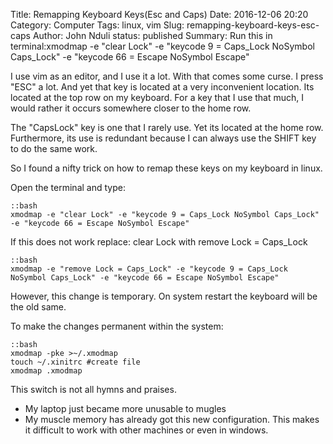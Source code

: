 Title: Remapping Keyboard Keys(Esc and Caps)
Date: 2016-12-06 20:20
Category: Computer
Tags: linux, vim
Slug: remapping-keyboard-keys-esc-caps
Author: John Nduli
status: published
Summary: Run this in terminal:xmodmap -e "clear Lock" -e "keycode 9 = Caps_Lock NoSymbol Caps_Lock" -e "keycode 66 = Escape NoSymbol Escape"

I use vim as an editor, and I use it a lot. With that comes some curse. I press
"ESC" a lot. And yet that key is located at a very inconvenient location. Its located at the top row on my keyboard. For a key that I use that much, I would rather it occurs somewhere closer to the home row.

The "CapsLock" key is one that I rarely use. Yet its located at
the home row. Furthermore, its use is redundant because I can
always use the SHIFT key to do the same work.

So I found a nifty trick on how to remap these keys on my keyboard
in linux. 

Open the terminal and type:

    ::bash
    xmodmap -e "clear Lock" -e "keycode 9 = Caps_Lock NoSymbol Caps_Lock" -e "keycode 66 = Escape NoSymbol Escape"

If this does not work replace: clear Lock with remove Lock = Caps_Lock

    ::bash
    xmodmap -e "remove Lock = Caps_Lock" -e "keycode 9 = Caps_Lock NoSymbol Caps_Lock" -e "keycode 66 = Escape NoSymbol Escape"


However, this change is temporary. On system restart the keyboard
will be the old same.

To make the changes permanent within the system:

    ::bash
    xmodmap -pke >~/.xmodmap
    touch ~/.xinitrc #create file
    xmodmap .xmodmap

This switch is not all hymns and praises.

* My laptop just became more unusable to mugles
* My muscle memory has already got this new configuration. This
 makes it difficult to work with other machines or even in
 windows.

